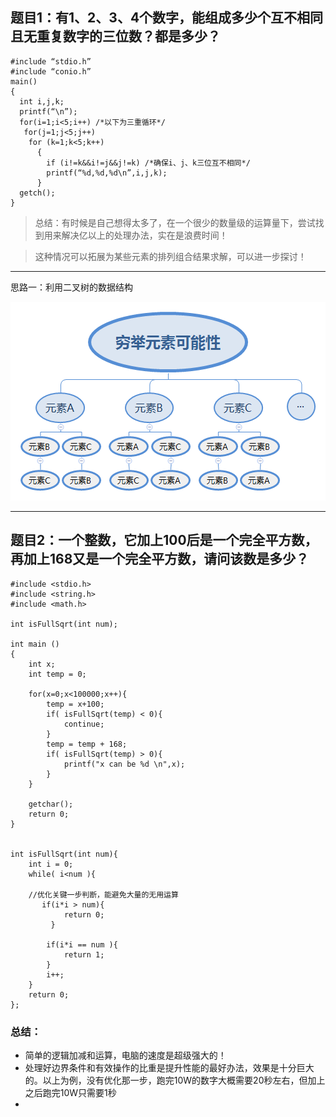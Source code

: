 ## 题目1：有1、2、3、4个数字，能组成多少个互不相同且无重复数字的三位数？都是多少？

```
#include “stdio.h”
#include “conio.h”
main()
{
  int i,j,k;
  printf(“\n”);
  for(i=1;i<5;i++) /*以下为三重循环*/
   for(j=1;j<5;j++)
    for (k=1;k<5;k++)
      {
        if (i!=k&&i!=j&&j!=k) /*确保i、j、k三位互不相同*/
        printf(“%d,%d,%d\n”,i,j,k);
      }
  getch();
}
```

> 总结：有时候是自己想得太多了，在一个很少的数量级的运算量下，尝试找到用来解决亿以上的处理办法，实在是浪费时间！

> 这种情况可以拓展为某些元素的排列组合结果求解，可以进一步探讨！

---
思路一：利用二叉树的数据结构

![示意图](https://github.com/fogcoding/FogFullStackProject/blob/master/fog_c_traing/2018-4-10/%E7%A9%B7%E4%B8%BE%E5%85%83%E7%B4%A0%E5%8F%AF%E8%83%BD%E6%80%A7.png)

---
## 题目2：一个整数，它加上100后是一个完全平方数，再加上168又是一个完全平方数，请问该数是多少？

```
#include <stdio.h>
#include <string.h>
#include <math.h>

int isFullSqrt(int num);

int main ()
{
	int x;
	int temp = 0;

	for(x=0;x<100000;x++){
		temp = x+100;
		if( isFullSqrt(temp) < 0){
			continue;
		}
		temp = temp + 168;
		if( isFullSqrt(temp) > 0){
			printf("x can be %d \n",x);
		}
	}

	getchar();
    return 0;
}


int isFullSqrt(int num){
	int i = 0;
	while( i<num ){

    //优化关键一步判断，能避免大量的无用运算
       if(i*i > num){
			return 0;
		 }

		if(i*i == num ){
			return 1;
		}
		i++;
	}
	return 0;
};

```

###  总结：
* 简单的逻辑加减和运算，电脑的速度是超级强大的！
* 处理好边界条件和有效操作的比重是提升性能的最好办法，效果是十分巨大的。以上为例，没有优化那一步，跑完10W的数字大概需要20秒左右，但加上之后跑完10W只需要1秒
*
